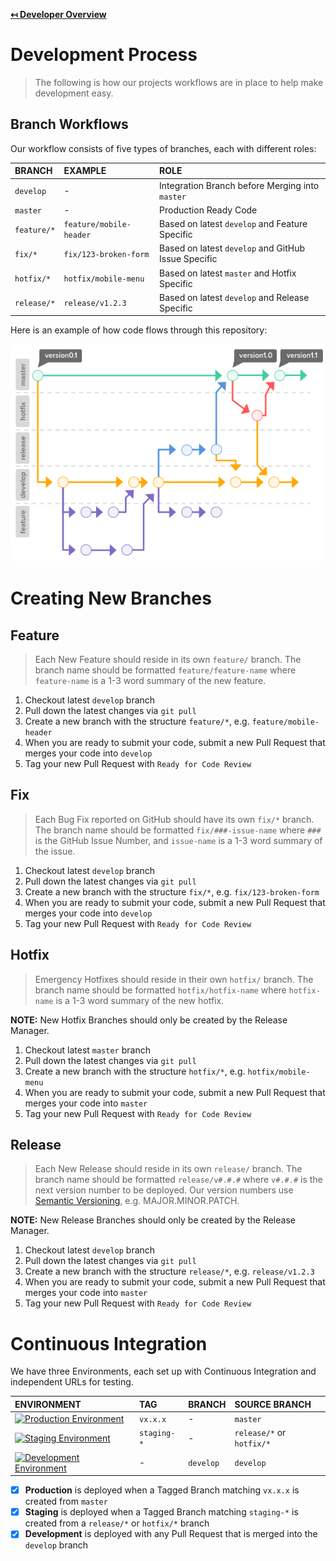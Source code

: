 **[↤ Developer Overview](../README.md)**

Development Process
===

> The following is how our projects workflows are in place to help make development easy.

Branch Workflows
---

Our workflow consists of five types of branches, each with different roles:

| BRANCH      | EXAMPLE                 | ROLE                                                |
|:------------|:------------------------|:----------------------------------------------------|
| `develop`   | -                       | Integration Branch before Merging into `master`     |
| `master`    | -                       | Production Ready Code                               |
| `feature/*` | `feature/mobile-header` | Based on latest `develop` and Feature Specific      |
| `fix/*`     | `fix/123-broken-form`   | Based on latest `develop` and GitHub Issue Specific |
| `hotfix/*`  | `hotfix/mobile-menu`    | Based on latest `master` and Hotfix Specific        |
| `release/*` | `release/v1.2.3`        | Based on latest `develop` and Release Specific      |

Here is an example of how code flows through this repository:

![Gitflow Workflow](img/gitflow-workflow.png)

Creating New Branches
===

Feature
---

> Each New Feature should reside in its own `feature/` branch. The branch name should be formatted `feature/feature-name` where `feature-name` is a 1-3 word summary of the new feature.

1. Checkout latest `develop` branch
2. Pull down the latest changes via `git pull`
3. Create a new branch with the structure `feature/*`, e.g. `feature/mobile-header`
4. When you are ready to submit your code, submit a new Pull Request that merges your code into `develop`
5. Tag your new Pull Request with `Ready for Code Review`

Fix
---

> Each Bug Fix reported on GitHub should have its own `fix/*` branch.  The branch name should be formatted `fix/###-issue-name` where `###` is the GitHub Issue Number, and `issue-name` is a 1-3 word summary of the issue.

1. Checkout latest `develop` branch
2. Pull down the latest changes via `git pull`
3. Create a new branch with the structure `fix/*`, e.g. `fix/123-broken-form`
4. When you are ready to submit your code, submit a new Pull Request that merges your code into `develop`
5. Tag your new Pull Request with `Ready for Code Review`

Hotfix
---

> Emergency Hotfixes should reside in their own `hotfix/` branch.  The branch name should be formatted `hotfix/hotfix-name` where `hotfix-name` is a 1-3 word summary of the new hotfix.

**NOTE:**  New Hotfix Branches should only be created by the Release Manager.

1. Checkout latest `master` branch
2. Pull down the latest changes via `git pull`
3. Create a new branch with the structure `hotfix/*`, e.g. `hotfix/mobile-menu`
4. When you are ready to submit your code, submit a new Pull Request that merges your code into `master`
5. Tag your new Pull Request with `Ready for Code Review`

Release
---

> Each New Release should reside in its own `release/` branch.  The branch name should be formatted `release/v#.#.#` where `v#.#.#` is the next version number to be deployed. Our version numbers use [Semantic Versioning](https://semver.org/), e.g. MAJOR.MINOR.PATCH.

**NOTE:**  New Release Branches should only be created by the Release Manager.

1. Checkout latest `develop` branch
2. Pull down the latest changes via `git pull`
3. Create a new branch with the structure `release/*`, e.g. `release/v1.2.3`
4. When you are ready to submit your code, submit a new Pull Request that merges your code into `master`
5. Tag your new Pull Request with `Ready for Code Review`

Continuous Integration
===

We have three Environments, each set up with Continuous Integration and independent URLs for testing.

| ENVIRONMENT | TAG | BRANCH | SOURCE BRANCH |
|:------------|:----|:-------|:-----|
|[![Production Environment](https://img.shields.io/badge/ENV-Production-red.svg?style=for-the-badge&logo=digitalocean&logoColor=ffffff&logoWidth=16)](https://policescorecard.org)|`vx.x.x`|-|`master`|
|[![Staging Environment](https://img.shields.io/badge/ENV-Staging-blue.svg?style=for-the-badge&logo=digitalocean&logoColor=ffffff&logoWidth=16)](https://staging.policescorecard.org)| `staging-*`|-|`release/*` or `hotfix/*`
|[![Development Environment](https://img.shields.io/badge/ENV-Development-green.svg?style=for-the-badge&logo=digitalocean&logoColor=ffffff&logoWidth=16)](https://dev.policescorecard.org)|-|`develop`|`develop`|

- [X] **Production** is deployed when a Tagged Branch matching `vx.x.x` is created from `master`
- [X] **Staging** is deployed when a Tagged Branch matching `staging-*` is created from a `release/*` or `hotfix/*` branch
- [X] **Development** is deployed with any Pull Request that is merged into the `develop` branch
